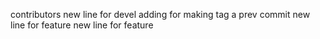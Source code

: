 contributors
new line for devel
adding for making tag a prev commit
new line for feature
new line for feature
